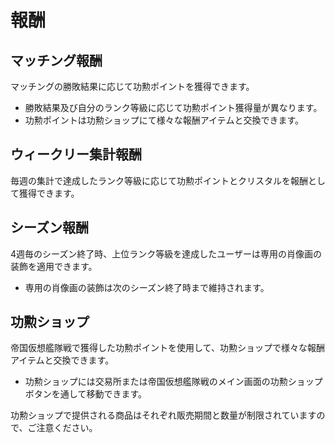 # 報酬


## マッチング報酬

マッチングの勝敗結果に応じて功勲ポイントを獲得できます。
 - 勝敗結果及び自分のランク等級に応じて功勲ポイント獲得量が異なります。
 - 功勲ポイントは功勲ショップにて様々な報酬アイテムと交換できます。<br>


## ウィークリー集計報酬

毎週の集計で達成したランク等級に応じて功勲ポイントとクリスタルを報酬として獲得できます。<br>


## シーズン報酬

4週毎のシーズン終了時、上位ランク等級を達成したユーザーは専用の肖像画の装飾を適用できます。
 - 専用の肖像画の装飾は次のシーズン終了時まで維持されます。<br>


## 功勲ショップ

帝国仮想艦隊戦で獲得した功勲ポイントを使用して、功勲ショップで様々な報酬アイテムと交換できます。
 - 功勲ショップには交易所または帝国仮想艦隊戦のメイン画面の功勲ショップボタンを通して移動できます。<br>

功勲ショップで提供される商品はそれぞれ販売期間と数量が制限されていますので、ご注意ください。<br>